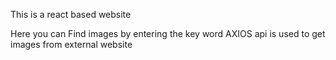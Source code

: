 This is a react based website


Here you can Find images by entering the key word
AXIOS api is used to get images from external website
